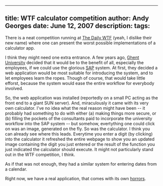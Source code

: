-----
title:  WTF calculator competition
author: Andy Georges
date: June 12, 2007
description: 
tags: 
-----







There is a neat competition running at [The Daily
WTF](http://worsethanfailure.com/Articles/OMG-Finalist-Week-Conclusion--Voting.aspx)
(yeah, I dislike their new name) where one can present the worst
possible implementations of a calculator app.


I think they might need one extra entrance. A few years ago, [Ghent
University](http://ugent.be/) decided that it would be to the benefit of
all, especially the employees, if we could use the glorious
[SAP](http://www.sap.com/index.epx) system. At first, they decided a web
application would be most suitable for introducing the system, and to
let employees learn the ropes. Though of course, that would take little
efforst, because the system would ease the entire workflow for everybody
involved.


So, the web application was installed (reportedly on a small PC acting
as the front end to a giant SUN server). And, miraculously it came with
its very own calculator. I've no idea what the real reason might have
been -- it probably had something to do with either (a) making things
more secure, or (b) filling the pockets of the consultants paid to
incorporate the university workflow into the SAP system -- but somehow,
evertything one could click on was an image, generated on the fly. So
was the calculator. I think you can already see where this leads.
Everytime you enter a digit (by clicking) into the calculator it
refreshed the entire webpage to show you an updated image containing the
digit you just entered or the result of the function you just indicated
the calculator should execute. It might not particularly stand out in
the WTF competition, I think.


As if that was not enough, they had a similar system for entering dates
from a calendar.


Right now, we have a real application, that comes with its own
[horrors](http://flickr.com/photos/itkovian/542210084/).




